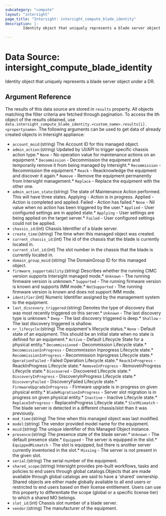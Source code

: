 ```yaml
---
subcategory: "compute"
layout: "intersight"
page_title: "Intersight: intersight_compute_blade_identity"
description: |-
        Identity object that uniquely represents a blade server object under a DR.

---
```


# Data Source: intersight_compute_blade_identity
Identity object that uniquely represents a blade server object under a DR.
## Argument Reference
The results of this data source are stored in `results` property.
All objects matching the filter criteria are fetched through pagination.
To access the ith object of the results obtained, use `data.intersight_compute_blade_identity.<custom_name>.results[i].<propertyname>`.
The following arguments can be used to get data of already created objects in Intersight appliance:
* `account_moid`:(string) The Account ID for this managed object. 
* `admin_action`:(string) Updated by UI/API to trigger specific chassis action type.* `None` - No operation value for maintenance actions on an equipment.* `Decommission` - Decommission the equipment and temporarily remove it from being managed by Intersight.* `Recommission` - Recommission the equipment.* `Reack` - Reacknowledge the equipment and discover it again.* `Remove` - Remove the equipment permanently from Intersight management.* `Replace` - Replace the equipment with the other one. 
* `admin_action_state`:(string) The state of Maintenance Action performed. This will have three states. Applying - Action is in progress. Applied - Action is completed and applied. Failed - Action has failed.* `None` - Nil value when no action has been triggered by the user.* `Applied` - User configured settings are in applied state.* `Applying` - User settings are being applied on the target server.* `Failed` - User configured settings could not be applied. 
* `chassis_id`:(int) Chassis Identifier of a blade server. 
* `create_time`:(string) The time when this managed object was created. 
* `current_chassis_id`:(int) The id of the chassis that the blade is currently located in. 
* `current_slot_id`:(int) The slot number in the chassis that the blade is currently located in. 
* `domain_group_moid`:(string) The DomainGroup ID for this managed object. 
* `firmware_supportability`:(string) Describes whether the running CIMC version supports Intersight managed mode.* `Unknown` - The running firmware version is unknown.* `Supported` - The running firmware version is known and supports IMM mode.* `NotSupported` - The running firmware version is known and does not support IMM mode. 
* `identifier`:(int) Numeric Identifier assigned by the management system to the equipment. 
* `last_discovery_triggered`:(string) Denotes the type of discovery that was most recently triggered on this server.* `Unknown` - The last discovery type is unknown.* `Deep` - The last discovery triggered is deep.* `Shallow` - The last discovery triggered is shallow. 
* `nr_lifecycle`:(string) The equipment's lifecycle status.* `None` - Default state of an equipment. This should be an initial state when no state is defined for an equipment.* `Active` - Default Lifecycle State for a physical entity.* `Decommissioned` - Decommission Lifecycle state.* `DecommissionInProgress` - Decommission Inprogress Lifecycle state.* `RecommissionInProgress` - Recommission Inprogress Lifecycle state.* `OperationFailed` - Failed Operation Lifecycle state.* `ReackInProgress` - ReackInProgress Lifecycle state.* `RemoveInProgress` - RemoveInProgress Lifecycle state.* `Discovered` - Discovered Lifecycle state.* `DiscoveryInProgress` - DiscoveryInProgress Lifecycle state.* `DiscoveryFailed` - DiscoveryFailed Lifecycle state.* `FirmwareUpgradeInProgress` - Firmware upgrade is in progress on given physical entity.* `BladeMigrationInProgress` - Server slot migration is in progress on given physical entity.* `Inactive` - Inactive Lifecycle state.* `ReplaceInProgress` - ReplaceInProgress Lifecycle state.* `SlotMismatch` - The blade server is detected in a different chassis/slot than it was previously. 
* `mod_time`:(string) The time when this managed object was last modified. 
* `model`:(string) The vendor provided model name for the equipment. 
* `moid`:(string) The unique identifier of this Managed Object instance. 
* `presence`:(string) The presence state of the blade server.* `Unknown` - The default presence state.* `Equipped` - The server is equipped in the slot.* `EquippedMismatch` - The slot is equipped, but there is another server currently inventoried in the slot.* `Missing` - The server is not present in the given slot. 
* `serial`:(string) The serial number of the equipment. 
* `shared_scope`:(string) Intersight provides pre-built workflows, tasks and policies to end users through global catalogs.Objects that are made available through global catalogs are said to have a 'shared' ownership. Shared objects are either made globally available to all end users or restricted to end users based on their license entitlement. Users can use this property to differentiate the scope (global or a specific license tier) to which a shared MO belongs. 
* `slot_id`:(int) Chassis slot number of a blade server. 
* `vendor`:(string) The manufacturer of the equipment. 
 
